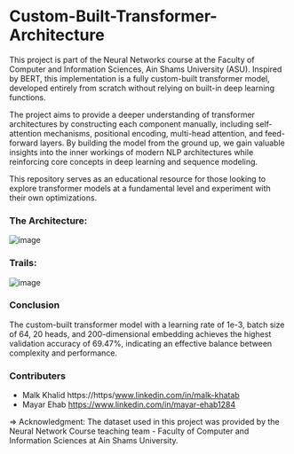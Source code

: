 # Custom-Built-Transformer-Architecture

This project is part of the Neural Networks course at the Faculty of Computer and Information Sciences, Ain Shams University (ASU). Inspired by BERT, this implementation is a fully custom-built transformer model, developed entirely from scratch without relying on built-in deep learning functions.

The project aims to provide a deeper understanding of transformer architectures by constructing each component manually, including self-attention mechanisms, positional encoding, multi-head attention, and feed-forward layers. By building the model from the ground up, we gain valuable insights into the inner workings of modern NLP architectures while reinforcing core concepts in deep learning and sequence modeling.

This repository serves as an educational resource for those looking to explore transformer models at a fundamental level and experiment with their own optimizations.

### The Architecture:
![image](https://github.com/user-attachments/assets/12509a85-517b-4129-ba50-f7d736ec85df)

### Trails:
![image](https://github.com/user-attachments/assets/e0925ab3-eec9-4a64-9c5b-353f2f8366b8)

### Conclusion
The custom-built transformer model with a learning rate of 1e-3, batch size of 64, 20 heads, and 200-dimensional embedding achieves the highest validation accuracy of 69.47%, indicating an effective balance between complexity and performance.

### Contributers
- Malk Khalid https://https/www.linkedin.com/in/malk-khatab
- Mayar Ehab https://www.linkedin.com/in/mayar-ehab1284


=> Acknowledgment: The dataset used in this project was provided by the Neural Network Course teaching team - Faculty of Computer and Information Sciences at Ain Shams University.

